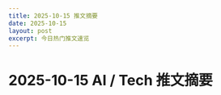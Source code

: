 ```yaml
---
title: 2025-10-15 推文摘要
date: 2025-10-15
layout: post
excerpt: 今日热门推文速览
---
```


# 2025-10-15 AI / Tech 推文摘要

